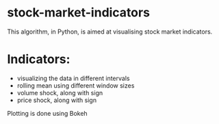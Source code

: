 # stock-market-indicators
This algorithm, in Python, is aimed at visualising stock market indicators.

# Indicators:
- visualizing the data in different intervals
- rolling mean using different window sizes
- volume shock, along with sign
- price shock, along with sign

Plotting is done using Bokeh
